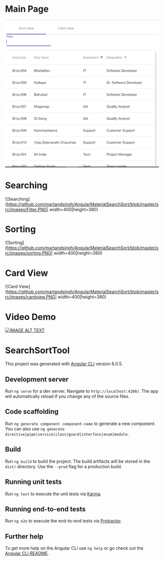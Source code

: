 # Main Page

![Searching](https://github.com/martandsingh/AngularMaterialSearchSort/blob/master/src/images/mainpage.PNG)

# Searching
![Searching](https://github.com/martandsingh/AngularMaterialSearchSort/blob/master/src/images/Filter.PNG| width=400|height=380)

# Sorting
![Sorting](https://github.com/martandsingh/AngularMaterialSearchSort/blob/master/src/images/sorting.PNG| width=400|height=380)

# Card View
![Card View](https://github.com/martandsingh/AngularMaterialSearchSort/blob/master/src/images/cardview.PNG| width=400|height=380)

# Video Demo
[![IMAGE ALT TEXT](http://img.youtube.com/vi/UNNqTCVh8Hg/0.jpg)](http://www.youtube.com/watch?v=UNNqTCVh8Hg "Angular Material Search, Sorting with Grid & Card View")

# SearchSortTool

This project was generated with [Angular CLI](https://github.com/angular/angular-cli) version 6.0.5.

## Development server

Run `ng serve` for a dev server. Navigate to `http://localhost:4200/`. The app will automatically reload if you change any of the source files.

## Code scaffolding

Run `ng generate component component-name` to generate a new component. You can also use `ng generate directive|pipe|service|class|guard|interface|enum|module`.

## Build

Run `ng build` to build the project. The build artifacts will be stored in the `dist/` directory. Use the `--prod` flag for a production build.

## Running unit tests

Run `ng test` to execute the unit tests via [Karma](https://karma-runner.github.io).

## Running end-to-end tests

Run `ng e2e` to execute the end-to-end tests via [Protractor](http://www.protractortest.org/).

## Further help

To get more help on the Angular CLI use `ng help` or go check out the [Angular CLI README](https://github.com/angular/angular-cli/blob/master/README.md).
